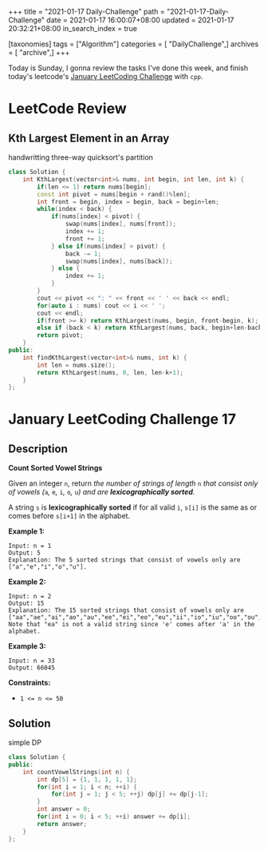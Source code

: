 +++
title = "2021-01-17 Daily-Challenge"
path = "2021-01-17-Daily-Challenge"
date = 2021-01-17 16:00:07+08:00
updated = 2021-01-17 20:32:21+08:00
in_search_index = true

[taxonomies]
tags = ["Algorithm"]
categories = [ "DailyChallenge",]
archives = [ "archive",]
+++

Today is Sunday, I gonna review the tasks I've done this week, and finish today's leetcode's [January LeetCoding Challenge](https://leetcode.com/explore/challenge/card/january-leetcoding-challenge-2021/581/week-3-january-15th-january-21st/3607/) with `cpp`.

<!-- more -->

# LeetCode Review

## Kth Largest Element in an Array

handwritting three-way quicksort's partition

``` cpp
class Solution {
    int KthLargest(vector<int>& nums, int begin, int len, int k) {
        if(len <= 1) return nums[begin];
        const int pivot = nums[begin + rand()%len];
        int front = begin, index = begin, back = begin+len;
        while(index < back) {
            if(nums[index] < pivot) {
                swap(nums[index], nums[front]);
                index += 1;
                front += 1;
            } else if(nums[index] > pivot) {
                back -= 1;
                swap(nums[index], nums[back]);
            } else {
                index += 1;
            }
        }
        cout << pivot << ": " << front << ' ' << back << endl;
        for(auto i : nums) cout << i << ' ';
        cout << endl;
        if(front >= k) return KthLargest(nums, begin, front-begin, k);
        else if (back < k) return KthLargest(nums, back, begin+len-back, k);
        return pivot;
    }
public:
    int findKthLargest(vector<int>& nums, int k) {
        int len = nums.size();
        return KthLargest(nums, 0, len, len-k+1);
    }
};
```

# January LeetCoding Challenge 17

## Description

**Count Sorted Vowel Strings**

Given an integer `n`, return *the number of strings of length* `n` *that consist only of vowels (*`a`*,* `e`*,* `i`*,* `o`*,* `u`*) and are **lexicographically sorted**.*

A string `s` is **lexicographically sorted** if for all valid `i`, `s[i]` is the same as or comes before `s[i+1]` in the alphabet.

 

**Example 1:**

```
Input: n = 1
Output: 5
Explanation: The 5 sorted strings that consist of vowels only are ["a","e","i","o","u"].
```

**Example 2:**

```
Input: n = 2
Output: 15
Explanation: The 15 sorted strings that consist of vowels only are
["aa","ae","ai","ao","au","ee","ei","eo","eu","ii","io","iu","oo","ou","uu"].
Note that "ea" is not a valid string since 'e' comes after 'a' in the alphabet.
```

**Example 3:**

```
Input: n = 33
Output: 66045
```

 

**Constraints:**

- `1 <= n <= 50` 

## Solution

simple DP

``` cpp
class Solution {
public:
    int countVowelStrings(int n) {
        int dp[5] = {1, 1, 1, 1, 1};
        for(int i = 1; i < n; ++i) {
            for(int j = 1; j < 5; ++j) dp[j] += dp[j-1];
        }
        int answer = 0;
        for(int i = 0; i < 5; ++i) answer += dp[i];
        return answer;
    }
};
```
